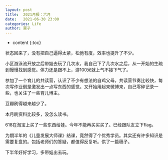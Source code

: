```yaml
---
layout: post
title:  2021月报：六月
date:   2021-06-30 23:00
categories: Life
author: 栗子
---
```


* content
{:toc}

状态回来了，没有把自己逼得太紧，松弛有度，效率也提升了不少。

小区游泳池开放之后带娃去玩了几次水，我自己下了几次水之后，从一开始的生疏到慢慢找到感觉。体力还是跟不上，游100米就上气不接下气了。

参加了一个育儿的共读营，认识了不少有想法的自鸡父母，共读营节奏比较快，每次写作业倒是激发出一点写东西的感觉。又开始用起来微博来，自己零碎记录一些，也关注了一些育儿博主。

豆瓣刷得越来越少了。

本月刷资料比较多，没怎么读书。

618在淘宝上买了一些东西给娃。今年不能再买买买了。已经跟队友立下flag。

为期半年的《儿童发展大师课》结课，竟然得了个优秀学员。其实还有许多知识是需要复盘的。包括老师们的答疑，都值得反复听。供了一篇稿子。

下半年好好学习，多带娃出去玩。

